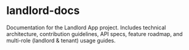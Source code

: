# landlord-docs
Documentation for the Landlord App project. Includes technical architecture, contribution guidelines, API specs, feature roadmap, and multi-role (landlord &amp; tenant) usage guides.
